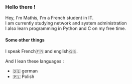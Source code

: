 ### Hello there !

Hey, I'm Mathis, I'm a French student in IT.<br>
I am currently studying network and system administration<br>
I also learn programming in Python and C on my free time.

#### Some other things

I speak French🇫🇷 and english🇬🇧.

And I lean these languages :
- 🇩🇪 german
- 🇵🇱 Polish
